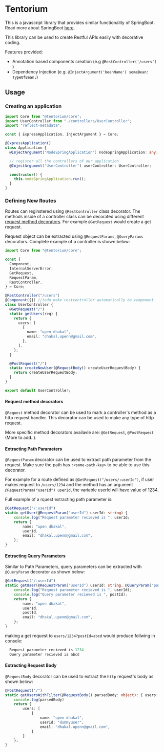 # Tentorium

This is a javascript library that provides similar functionality of SpringBoot. Read more about SpringBoot [here](https://spring.io/projects/spring-boot#learn).

This library can be used to create Restful APIs easily with decorative coding.

Features provided:

- Annotation based components creation (e.g `@RestController('/users')` )
- Dependency Injection (e.g. `@InjectArgument('beanName') someBean: TypeOfBean;`)

## Usage

### Creating an application

```ts
import Core from "@tentorium/core";
import UserController from "./controllers/UserController";
import "reflect-metadata";

const { ExpressApplication, InjectArgument } = Core;

@ExpressApplication()
class Application {
  @InjectArgument("NodeSpringApplication") nodeSpringApplication: any;

  // register all the controllers of our application
  @InjectArgument("UserController") userController: UserController;

  constructor() {
    this.nodeSpringApplication.run();
  }
}
```

### Defining New Routes

Routes can reginstered using `@RestController` class decorator. The methods inside of a controller class can be decorated using different [request method decorators](#request-method-decorators). For example `@GetRequest` would create a get request.

Request object can be extracted using `@RequestParams`, `@QueryParams` decorators. Complete example of a controller is shown below:

```ts
import Core from "@tentorium/core";

const {
  Component,
  InternalServerError,
  GetRequest,
  RequestParam,
  RestController,
} = Core;

@RestController("/users")
@Component({}) //todo make restcontroller automatically be component
class UserController {
  @GetRequest("/")
  static getUsers(req) {
    return {
      users: [
        {
          name: "upen dhakal",
          email: "dhakal.upenn@gmail.com",
        },
      ],
    };
  }

  @PostRequest("/")
  static createNewUser(@RequestBody() createUserRequestBody) {
    return createUserRequestBody;
  }
}

export default UserController;
```

#### Request method decorators

`@Request` method decorator can be used to mark a controller's method as a http request handler. This decorator can be used to make any type of http request.

More specific method decorators availavle are: `@GetRequest`, `@PostRequest` (More to add..).

#### Extracting Path Parameters

`@RequestParam` decorator can be used to extract path parameter from the request. Make sure the path has `:<some-path-key>` to be able to use this decorator.

For example for a route defined as `@GetRequest("/users/:userId")`, if user makes request to `/users/1234` and the method has an argument `@RequestParam("userId") userId`, the variable userId will have value of 1234.

Full example of a rquest extracting path parameter is:

```ts
@GetRequest("/:userId")
static getUser(@RequestParam("userId") userId: string) {
    console.log("Request parameter recieved is ", userId;
    return {
        name: "upen dhakal",
        userId,
        email: "dhakal.upenn@gmail.com",
    };
}

```

#### Extracting Query Parameters

Similar to Path Parameters, query parameters can be extracted with `@QueryParam` decorator as shown below:

```ts
@GetRequest("/:userId")
static getUser(@RequestParam("userId") userId: string, @QueryParam("postId") postId: string): User {
    console.log("Request parameter recieved is ", userId);
    console.log("Query parameter recieved is ", postId);
    return {
        name: "upen dhakal",
        userId,
        postId,
        email: "dhakal.upenn@gmail.com",
    };
}
```

making a get request to `users/1234?postId=abcd` would produce follwing in console:

```js
  Request parameter recieved is 1234
  Query parameter recieved is abcd
```

#### Extracting Request Body

`@RequestBody` decorator can be used to extract the `http` request's body as shown below:

```ts
@PostRequest("/")
static getUsersWithFilter(@RequestBody() parsedBody: object): { users: [User]}  {
    console.log(parsedBody)
    return {
        users: [
            {
                name: "upen dhakal",
                userId: "dummyuser",
                email: "dhakal.upenn@gmail.com",
            }
        ]
    };
}
```
